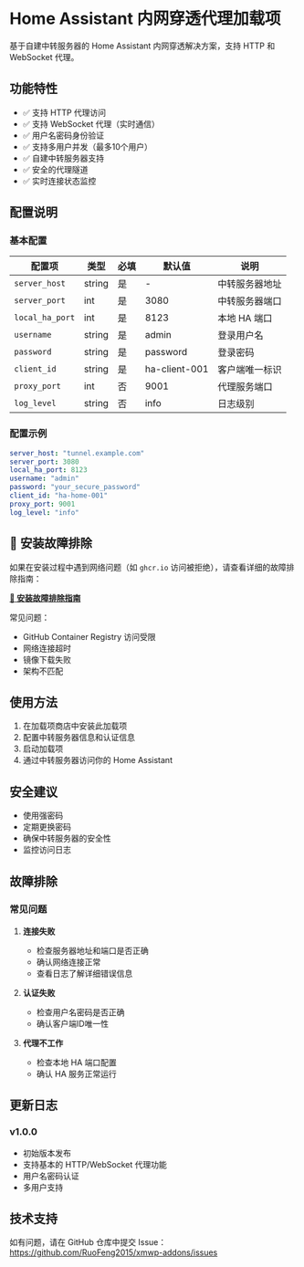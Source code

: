 # Home Assistant 内网穿透代理加载项

基于自建中转服务器的 Home Assistant 内网穿透解决方案，支持 HTTP 和 WebSocket 代理。

## 功能特性

- ✅ 支持 HTTP 代理访问
- ✅ 支持 WebSocket 代理（实时通信）
- ✅ 用户名密码身份验证
- ✅ 支持多用户并发（最多10个用户）
- ✅ 自建中转服务器支持
- ✅ 安全的代理隧道
- ✅ 实时连接状态监控

## 配置说明

### 基本配置

| 配置项 | 类型 | 必填 | 默认值 | 说明 |
|--------|------|------|--------|------|
| `server_host` | string | 是 | - | 中转服务器地址 |
| `server_port` | int | 是 | 3080 | 中转服务器端口 |
| `local_ha_port` | int | 是 | 8123 | 本地 HA 端口 |
| `username` | string | 是 | admin | 登录用户名 |
| `password` | string | 是 | password | 登录密码 |
| `client_id` | string | 是 | ha-client-001 | 客户端唯一标识 |
| `proxy_port` | int | 否 | 9001 | 代理服务端口 |
| `log_level` | string | 否 | info | 日志级别 |

### 配置示例

```yaml
server_host: "tunnel.example.com"
server_port: 3080
local_ha_port: 8123
username: "admin"
password: "your_secure_password"
client_id: "ha-home-001"
proxy_port: 9001
log_level: "info"
```

## 🔧 安装故障排除

如果在安装过程中遇到网络问题（如 `ghcr.io` 访问被拒绝），请查看详细的故障排除指南：

**[📖 安装故障排除指南](INSTALLATION-TROUBLESHOOTING.md)**

常见问题：
- GitHub Container Registry 访问受限
- 网络连接超时
- 镜像下载失败
- 架构不匹配

## 使用方法

1. 在加载项商店中安装此加载项
2. 配置中转服务器信息和认证信息
3. 启动加载项
4. 通过中转服务器访问你的 Home Assistant

## 安全建议

- 使用强密码
- 定期更换密码
- 确保中转服务器的安全性
- 监控访问日志

## 故障排除

### 常见问题

1. **连接失败**
   - 检查服务器地址和端口是否正确
   - 确认网络连接正常
   - 查看日志了解详细错误信息

2. **认证失败**
   - 检查用户名密码是否正确
   - 确认客户端ID唯一性

3. **代理不工作**
   - 检查本地 HA 端口配置
   - 确认 HA 服务正常运行

## 更新日志

### v1.0.0
- 初始版本发布
- 支持基本的 HTTP/WebSocket 代理功能
- 用户名密码认证
- 多用户支持

## 技术支持

如有问题，请在 GitHub 仓库中提交 Issue：
https://github.com/RuoFeng2015/xmwp-addons/issues
